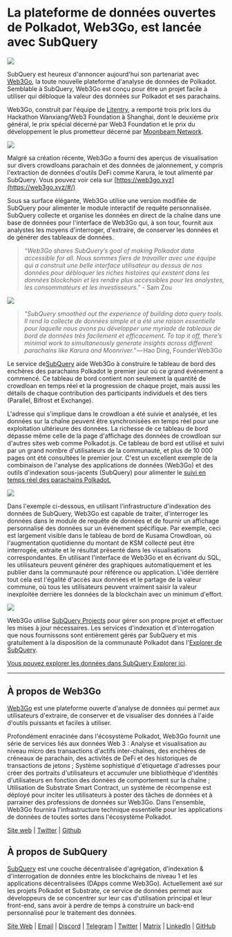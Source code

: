 # La plateforme de données ouvertes de Polkadot, Web3Go, est lancée avec SubQuery

![](https://cdn-images-1.medium.com/max/800/1*LVZ_xKn_K5DlTSxqTr-2BA.png)

SubQuery est heureux d'annoncer aujourd'hui son partenariat avec [Web3Go](https://www.web3go.xyz/), la toute nouvelle plateforme d'analyse de données de Polkadot. Semblable à SubQuery, Web3Go est conçu pour être un projet facile à utiliser qui débloque la valeur des données sur Polkadot et ses parachains.

Web3Go, construit par l'équipe de [Litentry](https://www.litentry.com/), a remporté trois prix lors du Hackathon Wanxiang/Web3 Foundation à Shanghai, dont le deuxième prix général, le prix spécial décerné par Web3 Foundation et le prix du développement le plus prometteur décerné par [Moonbeam Network](https://moonbeam.network/).

![](https://cdn-images-1.medium.com/max/800/1*QOng9s-Mc62WBElrj6KBmg.gif)

Malgré sa création récente, Web3Go a fourni des aperçus de visualisation sur divers crowdloans parachain et des données de jalonnement, y compris l'extraction de données d'outils DeFi comme Karura, le tout alimenté par SubQuery. Vous pouvez voir cela sur [https://web3go.xyz](https://web3go.xyz/#/)

Sous sa surface élégante, Web3Go utilise une version modifiée de SubQuery pour alimenter le module interactif de requête personnalisée. SubQuery collecte et organise les données en direct de la chaîne dans une base de données pour l'interface de Web3Go qui, à son tour, fournit aux analystes les moyens d'interroger, d'extraire, de conserver les données et de générer des tableaux de données.

> _“Web3Go shares SubQuery’s goal of making Polkadot data accessible for all. Nous sommes fiers de travailler avec une équipe qui a construit une belle interface utilisateur au dessus de nos données pour débloquer les riches histoires qui existent dans les données blockchain et les rendre plus accessibles pour les analystes, les consommateurs et les investisseurs."_ - Sam Zou

![](https://cdn-images-1.medium.com/max/800/1*v2Ip-qCB6hkiNiEPY32hrw.png)

> *"SubQuery smoothed out the experience of building data query tools. Il rend la collecte de données simple et a été une raison essentielle pour laquelle nous avons pu développer une myriade de tableaux de bord de données très facilement et efficacement. To top it off, there’s minimal work to simultaneously generate insights across different parachains like Karura and Moonriver."* — Hao Ding, Founder Web3Go

Le service de[SubQuery](https://subquery.network/) aide Web3Go à construire le tableau de bord des enchères des parachains Polkadot le premier jour où ce grand événement a commencé. Ce tableau de bord contient non seulement la quantité de crowdloan en temps réel et la progression de chaque projet, mais aussi les détails de chaque contribution des participants individuels et des tiers (Parallel, Bifrost et Exchange).

L'adresse qui s'implique dans le crowdloan a été suivie et analysée, et les données sur la chaîne peuvent être synchronisées en temps réel pour une exploitation ultérieure des données. La richesse de ce tableau de bord dépasse même celle de la page d'affichage des données de crowdloan sur d'autres sites web comme Polkadot.js. Ce tableau de bord est utilisé et suivi par un grand nombre d'utilisateurs de la communauté, et plus de 10 000 pages ont été consultées le premier jour. C'est un excellent exemple de la combinaison de l'analyse des applications de données (Web3Go) et des outils d'indexation sous-jacents (SubQuery) pour alimenter le [suivi en temps réel des parachains Polkadot.](https://web3go.xyz/#/ParaChainProfiler4Polkadot?chainType=Polkadot)

![](https://cdn-images-1.medium.com/max/800/1*XM2TalsUm1Z93lV5zFMf9w.png)

Dans l'exemple ci-dessous, en utilisant l'infrastructure d'indexation des données de SubQuery, Web3Go est capable de traiter, d'interroger les données dans le module de requête de données et de fournir un affichage personnalisé des données sur un événement spécifique. Par exemple, ceci est largement visible dans le tableau de bord de Kusama Crowdloan, où l'augmentation quotidienne du montant de KSM collecté peut être interrogée, extraite et le résultat présenté dans les visualisations correspondantes. En utilisant l'interface de Web3Go et en écrivant du SQL, les utilisateurs peuvent générer des graphiques automatiquement et les publier dans la communauté pour référence ou application. L'idée derrière tout cela est l'égalité d'accès aux données et le partage de la valeur commune, où tous les utilisateurs peuvent vraiment saisir la valeur inexploitée derrière les données de la blockchain avec un minimum d'effort.

![](https://cdn-images-1.medium.com/max/800/1*Z2g_zEFqOJ3T_2BDDDZT4A.png)

Web3Go utilise [SubQuery Projects](https://project.subquery.network/) pour gérer son propre projet et effectuer les mises à jour nécessaires. Les services d'indexation et d'interrogation que nous fournissons sont entièrement gérés par SubQuery et mis gratuitement à la disposition de la communauté Polkadot dans l'[Explorer de SubQuery](https://explorer.subquery.network/).

[Vous pouvez explorer les données dans SubQuery Explorer ici](https://explorer.subquery.network/subquery/bianyunjian/polkadot-crowdloans).

---

## À propos de Web3Go

[Web3Go](https://www.web3go.xyz/) est une plateforme ouverte d'analyse de données qui permet aux utilisateurs d'extraire, de conserver et de visualiser des données à l'aide d'outils puissants et faciles à utiliser.

Profondément enracinée dans l'écosystème Polkadot, Web3Go fournit une série de services liés aux données Web 3 : Analyse et visualisation au niveau micro des transactions d'actifs inter-chaînes, des enchères de créneaux de parachain, des activités de DeFi et des historiques de transactions de jetons ; Système sophistiqué d'étiquetage d'adresses pour créer des portraits d'utilisateurs et accumuler une bibliothèque d'identités d'utilisateurs en fonction des données de comportement sur la chaîne ; Utilisation de Substrate Smart Contract, un système de récompense est déployé pour inciter les utilisateurs à poster des tâches de données et à parrainer des professions de données sur Web3Go. Dans l'ensemble, Web3Go fournira l'infrastructure technique essentielle pour les applications de données de toutes sortes dans l'écosystème Polkadot.

[Site web](https://web3go.xyz/#/) | [Twitter](http://twitter.com/web3go) | [Github](https://github.com/web3go-xyz)

## À propos de SubQuery

[SubQuery](https://subquery.network/) est une couche décentralisée d'agrégation, d'indexation & d'interrogation de données entre les blockchains de niveau 1 et les applications décentralisées (DApps comme Web3Go). Actuellement axé sur les projets Polkadot et Substrate, ce service de données permet aux développeurs de se concentrer sur leur cas d'utilisation principal et leur front-end, sans avoir à perdre de temps à construire un back-end personnalisé pour le traitement des données.

[Site Web](https://subquery.network/) | [Email](mailto:hello@subquery.network) | [Discord](https://discord.com/invite/78zg8aBSMG) | [Telegram](https://t.me/subquerynetwork) | [Twitter](https://twitter.com/subquerynetwork) | [Matrix](https://matrix.to/#/#subquery:matrix.org) | [LinkedIn](https://www.linkedin.com/company/subquery) | [GitHub](https://github.com/subquery)
